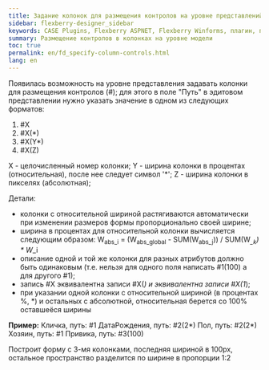 ```yaml
---
title: Задание колонок для размещения контролов на уровне представлений
sidebar: flexberry-designer_sidebar
keywords: CASE Plugins, Flexberry ASPNET, Flexberry Winforms, плагин, представления, колонки, контролы, пример
summary: Размещение контролов в колонках на уровне модели
toc: true
permalink: en/fd_specify-column-controls.html
lang: en
---
```


Появилась возможность на уровне представления задавать колонки для размещения контролов (#);
для этого в поле "Путь" в эдитовом представлении нужно указать значение в одном из следующих форматов:
1. #X
2. #X(*)
3. #X(Y*)
4. #X(Z)

X - целочисленный номер колонки;
Y - ширина колонки в процентах (относительная), после нее следует символ '*';
Z - ширина колонки в пикселях (абсолютная);

Детали:
* колонки с относительной шириной растягиваются автоматически при изменении размеров формы пропорционально своей ширине;
* ширина в процентах для относительной колонки вычисляется следующим образом:
W<sub>abs_i</sub> = (W<sub>abs_global</sub> - SUM(W<sub>abs_j</sub>)) / SUM(W<sub>*_k</sub>) * W<sub>*_i</sub>
* описание одной и той же колонки для разных атрибутов должно быть одинаковым (т.е. нельзя для одного поля написать #1(100) а для другого #1);
* запись #X эквивалентна записи #X(*) и эквивалентна записи #X(1*);
* при указании одной колонки с относительной шириной (в процентах %, *) и остальных с абсолютной, относительная берется со 100% оставшеёся ширины

**Пример:**
Кличка, путь: #1
ДатаРождения, путь: #2(2*)
Пол, путь: #2(2*)
Хозяин, путь: #1
Привика, путь: #3(100)

Построит форму с 3-мя колонками, последняя шириной в 100px, остальное пространство разделится по ширине в пропорции 1:2

 

